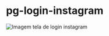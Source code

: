 # pg-login-instagram


![Imagem tela de login instagram](https://uploaddeimagens.com.br/imagens/Bjd0P5Y)
